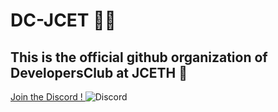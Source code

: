# DC-JCET 🐱‍🏍

## This is the official github organization of DevelopersClub at JCETH 🏫

[Join the Discord ! ](https://discord.gg/tV5Z4GF5) ![Discord](https://www.freepnglogos.com/uploads/discord-logo-png/concours-discord-cartes-voeux-fortnite-france-6.png)
